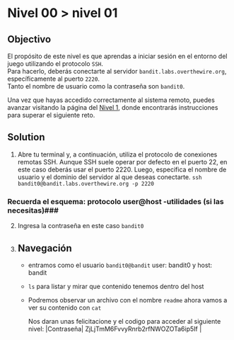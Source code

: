# Nivel 00 > nivel 01

## Objectivo
El propósito de este nivel es que aprendas a iniciar sesión en el entorno del juego utilizando el protocolo `SSH`.  
Para hacerlo, deberás conectarte al servidor `bandit.labs.overthewire.org`, específicamente al puerto `2220`.  
Tanto el nombre de usuario como la contraseña son `bandit0`.

Una vez que hayas accedido correctamente al sistema remoto, puedes avanzar visitando la página del [Nivel 1](https://overthewire.org/wargames/bandit/bandit1.html), donde encontrarás instrucciones para superar el siguiente reto.

## Solution

1. Abre tu terminal y, a continuación, utiliza el protocolo de conexiones remotas SSH.
    Aunque SSH suele operar por defecto en el puerto 22, en este caso deberás usar el puerto 2220.
    Luego, especifica el nombre de usuario y el dominio del servidor al que deseas conectarte.
    `ssh bandit0@bandit.labs.overthewire.org -p 2220`

### Recuerda el esquema: protocolo user@host -utilidades (si las necesitas)###

2. Ingresa la contraseña en este caso <code>bandit0</code>

3. ## Navegación ##
    - entramos como el usuario <code>bandit0@bandit</code> user: bandit0 y host: bandit
    - <code>ls</code> para listar y mirar que contenido tenemos dentro del host
    - Podremos observar un archivo con el nombre <code>readme</code> ahora vamos a ver su
      contenido con <code>cat</code>
      
      Nos daran unas felicitacione y el codigo para acceder al siguiente nivel: 
      |Contraseña| ZjLjTmM6FvvyRnrb2rfNWOZOTa6ip5If | 
      

      







